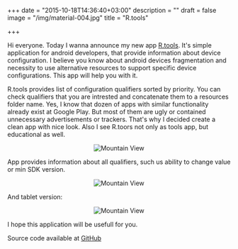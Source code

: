 +++
date = "2015-10-18T14:36:40+03:00"
description = ""
draft = false
image = "/img/material-004.jpg"
title = "R.tools"

+++

Hi everyone. Today I wanna announce my new app [R.tools](https://play.google.com/store/apps/details?id=com.druk.rtools). It's simple application for android developers, that provide information about device configuration. 
I believe you know about android devices fragmentation and necessity to use alternative resources to support specific device configurations. This app will help you with it.

<!--more-->

R.tools provides list of configuration qualifiers sorted by priority. You can check qualifiers that you are intrested and concatenate them to a resources folder name. Yes, I know that dozen of apps with similar functionality already exist at Google Play. But most of them are ugly or contained unnecessary advertisements or trackers. That's why I decided create a clean app with nice look. Also I see R.toors not only as tools app, but educational as well. 

<div style="text-align:center" markdown="1">
	<img src="/img/Screenshot_20151018-150757.png" alt="Mountain View">
</div>

App provides information about all qualifiers, such us ability to change value or min  SDK version.

<div style="text-align:center" markdown="1">
	<img src="/img/Screenshot_001.png" alt="Mountain View">
</div>

And tablet version:

<div style="text-align:center" markdown="1">
	<img src="/img/Screenshot_002.png" alt="Mountain View">
</div>

I hope this application will be usefull for you.

Source code available at [GitHub](https://github.com/andriydruk/R.tools)

